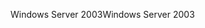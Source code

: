 <span data-ttu-id="b3f0d-101">Windows Server 2003</span><span class="sxs-lookup"><span data-stu-id="b3f0d-101">Windows Server 2003</span></span>